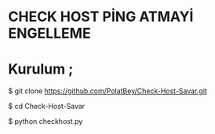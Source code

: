 # CHECK HOST PİNG ATMAYİ ENGELLEME

# Kurulum ;

$ git clone https://github.com/PolatBey/Check-Host-Savar.git

$ cd Check-Host-Savar

$ python checkhost.py
